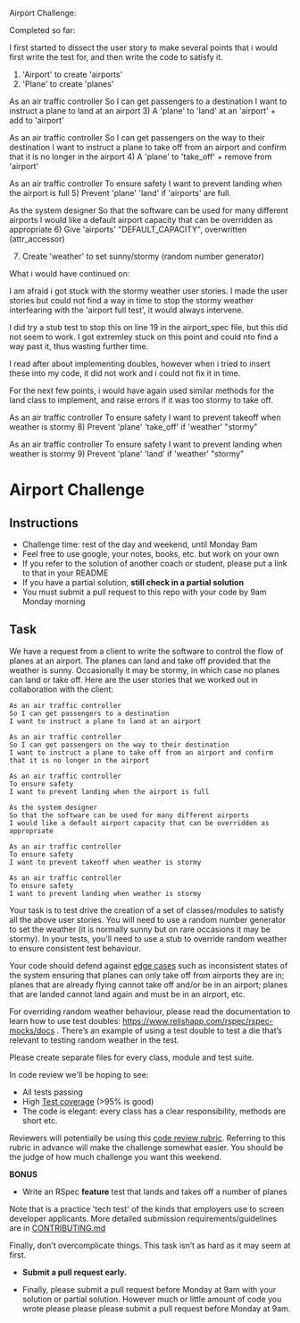 
Airport Challenge:


Completed so far:

I first started to dissect the user story to make several points that i would first write the test for, and then write the code to satisfy it. 

1) 'Airport' to create 'airports'
2) 'Plane' to create 'planes'

As an air traffic controller 
So I can get passengers to a destination 
I want to instruct a plane to land at an airport
3) A 'plane' to 'land' at an 'airport' + add to 'airport'

As an air traffic controller 
So I can get passengers on the way to their destination 
I want to instruct a plane to take off from an airport and confirm that it is no longer in the airport
4) A 'plane' to 'take_off' + remove from 'airport'

As an air traffic controller 
To ensure safety 
I want to prevent landing when the airport is full 
5) Prevent 'plane' 'land' if 'airports' are full.

As the system designer
So that the software can be used for many different airports
I would like a default airport capacity that can be overridden as appropriate
6) Give 'airports' "DEFAULT_CAPACITY", overwritten                (attr_accessor)

7) Create 'weather' to set sunny/stormy (random number generator)



What i would have continued on:

I am afraid i got stuck with the stormy weather user stories. I made the user stories but could not find a way in time to stop the stormy weather interfearing with the 'airport full test', it would always intervene. 

I did try a stub test to stop this on line 19 in the airport_spec file, but this did not seem to work. I got extremley stuck on this point and could nto find a way past it, thus wasting further time. 

I read after about implementing doubles, however when i tried to insert these into my code, it did not work and i could not fix it in time. 


For the next few points, i would have again used similar methods for the land class to implement, and raise errors if it was too stormy to take off. 




As an air traffic controller 
To ensure safety 
I want to prevent takeoff when weather is stormy 
8) Prevent 'plane' 'take_off' if 'weather' "stormy"

As an air traffic controller 
To ensure safety 
I want to prevent landing when weather is stormy 
9) Prevent 'plane' 'land' if 'weather' "stormy"











Airport Challenge
=================


Instructions
---------

* Challenge time: rest of the day and weekend, until Monday 9am
* Feel free to use google, your notes, books, etc. but work on your own
* If you refer to the solution of another coach or student, please put a link to that in your README
* If you have a partial solution, **still check in a partial solution**
* You must submit a pull request to this repo with your code by 9am Monday morning


Task
-----

We have a request from a client to write the software to control the flow of planes at an airport. The planes can land and take off provided that the weather is sunny. Occasionally it may be stormy, in which case no planes can land or take off.  Here are the user stories that we worked out in collaboration with the client:

```
As an air traffic controller 
So I can get passengers to a destination 
I want to instruct a plane to land at an airport

As an air traffic controller 
So I can get passengers on the way to their destination 
I want to instruct a plane to take off from an airport and confirm that it is no longer in the airport

As an air traffic controller 
To ensure safety 
I want to prevent landing when the airport is full 

As the system designer
So that the software can be used for many different airports
I would like a default airport capacity that can be overridden as appropriate

As an air traffic controller 
To ensure safety 
I want to prevent takeoff when weather is stormy 

As an air traffic controller 
To ensure safety 
I want to prevent landing when weather is stormy 
```

Your task is to test drive the creation of a set of classes/modules to satisfy all the above user stories. You will need to use a random number generator to set the weather (it is normally sunny but on rare occasions it may be stormy). In your tests, you'll need to use a stub to override random weather to ensure consistent test behaviour.

Your code should defend against [edge cases](http://programmers.stackexchange.com/questions/125587/what-are-the-difference-between-an-edge-case-a-corner-case-a-base-case-and-a-b) such as inconsistent states of the system ensuring that planes can only take off from airports they are in; planes that are already flying cannot take off and/or be in an airport; planes that are landed cannot land again and must be in an airport, etc.

For overriding random weather behaviour, please read the documentation to learn how to use test doubles: https://www.relishapp.com/rspec/rspec-mocks/docs . There’s an example of using a test double to test a die that’s relevant to testing random weather in the test.

Please create separate files for every class, module and test suite.

In code review we'll be hoping to see:

* All tests passing
* High [Test coverage](https://github.com/makersacademy/course/blob/master/pills/test_coverage.md) (>95% is good)
* The code is elegant: every class has a clear responsibility, methods are short etc. 

Reviewers will potentially be using this [code review rubric](docs/review.md).  Referring to this rubric in advance will make the challenge somewhat easier.  You should be the judge of how much challenge you want this weekend.

**BONUS**

* Write an RSpec **feature** test that lands and takes off a number of planes

Note that is a practice 'tech test' of the kinds that employers use to screen developer applicants.  More detailed submission requirements/guidelines are in [CONTRIBUTING.md](CONTRIBUTING.md)

Finally, don’t overcomplicate things. This task isn’t as hard as it may seem at first.

* **Submit a pull request early.**

* Finally, please submit a pull request before Monday at 9am with your solution or partial solution.  However much or little amount of code you wrote please please please submit a pull request before Monday at 9am.
